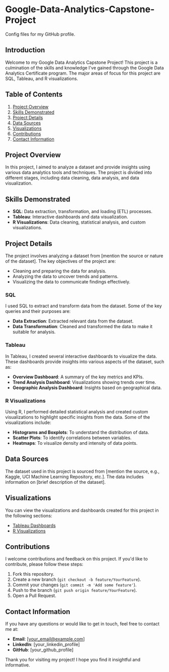 # Google-Data-Analytics-Capstone-Project
Config files for my GitHub profile.

## Introduction
Welcome to my Google Data Analytics Capstone Project! This project is a culmination of the skills and knowledge I've gained through the Google Data Analytics Certificate program. The major areas of focus for this project are SQL, Tableau, and R visualizations.

## Table of Contents
1. [Project Overview](#project-overview)
2. [Skills Demonstrated](#skills-demonstrated)
3. [Project Details](#project-details)
4. [Data Sources](#data-sources)
5. [Visualizations](#visualizations)
6. [Contributions](#contributions)
7. [Contact Information](#contact-information)

## Project Overview
In this project, I aimed to analyze a dataset and provide insights using various data analytics tools and techniques. The project is divided into different stages, including data cleaning, data analysis, and data visualization.

## Skills Demonstrated
- **SQL**: Data extraction, transformation, and loading (ETL) processes.
- **Tableau**: Interactive dashboards and data visualization.
- **R Visualizations**: Data cleaning, statistical analysis, and custom visualizations.

## Project Details
The project involves analyzing a dataset from [mention the source or nature of the dataset]. The key objectives of the project are:
- Cleaning and preparing the data for analysis.
- Analyzing the data to uncover trends and patterns.
- Visualizing the data to communicate findings effectively.

### SQL
I used SQL to extract and transform data from the dataset. Some of the key queries and their purposes are:
- **Data Extraction**: Extracted relevant data from the dataset.
- **Data Transformation**: Cleaned and transformed the data to make it suitable for analysis.

### Tableau
In Tableau, I created several interactive dashboards to visualize the data. These dashboards provide insights into various aspects of the dataset, such as:
- **Overview Dashboard**: A summary of the key metrics and KPIs.
- **Trend Analysis Dashboard**: Visualizations showing trends over time.
- **Geographic Analysis Dashboard**: Insights based on geographical data.

### R Visualizations
Using R, I performed detailed statistical analysis and created custom visualizations to highlight specific insights from the data. Some of the visualizations include:
- **Histograms and Boxplots**: To understand the distribution of data.
- **Scatter Plots**: To identify correlations between variables.
- **Heatmaps**: To visualize density and intensity of data points.

## Data Sources
The dataset used in this project is sourced from [mention the source, e.g., Kaggle, UCI Machine Learning Repository, etc.]. The data includes information on [brief description of the dataset].

## Visualizations
You can view the visualizations and dashboards created for this project in the following sections:
- [Tableau Dashboards](link_to_tableau_public_profile_or_embedded_dashboard)
- [R Visualizations](link_to_R_visualizations_repository_or_files)

## Contributions
I welcome contributions and feedback on this project. If you'd like to contribute, please follow these steps:
1. Fork this repository.
2. Create a new branch (`git checkout -b feature/YourFeature`).
3. Commit your changes (`git commit -m 'Add some feature'`).
4. Push to the branch (`git push origin feature/YourFeature`).
5. Open a Pull Request.

## Contact Information
If you have any questions or would like to get in touch, feel free to contact me at:
- **Email**: [your_email@example.com]
- **LinkedIn**: [your_linkedin_profile]
- **GitHub**: [your_github_profile]

Thank you for visiting my project! I hope you find it insightful and informative.
